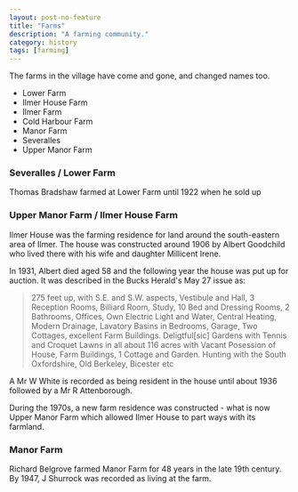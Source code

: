 ```yaml
---
layout: post-no-feature
title: "Farms"
description: "A farming community."
category: history
tags: [farming]
---
```


The farms in the village have come and gone, and changed names too.

* Lower Farm
* Ilmer House Farm
* Ilmer Farm
* Cold Harbour Farm
* Manor Farm
* Severalles
* Upper Manor Farm

### Severalles / Lower Farm

Thomas Bradshaw farmed at Lower Farm until 1922 when he sold up

### Upper Manor Farm / Ilmer House Farm

Ilmer House was the farming residence for land around the south-eastern area of Ilmer. The house was constructed around 1906 by Albert Goodchild who lived there with his wife and daughter Millicent Irene.

In 1931, Albert died aged 58 and the following year the house was put up for auction. It was described in the Bucks Herald's May 27 issue as:

> 275 feet up, with S.E. and S.W. aspects, Vestibule and Hall, 3 Reception Rooms, Billiard Room, Study, 10 Bed and Dressing Rooms, 2 Bathrooms, Offices, Own Electric Light and Water, Central Heating, Modern Drainage, Lavatory Basins in Bedrooms, Garage, Two Cottages, excellent Farm Buildings. Deligtful[sic] Gardens with Tennis and Croquet Lawns in all about 116 acres with Vacant Posession of House, Farm Buildings, 1 Cottage and Garden. Hunting with the South Oxfordshire, Old Berkeley, Bicester etc

A Mr W White is recorded as being resident in the house until about 1936 followed by a Mr R Attenborough.

During the 1970s, a new farm residence was constructed - what is now Upper Manor Farm which allowed Ilmer House to part ways with its farmland.

### Manor Farm

Richard Belgrove farmed Manor Farm for 48 years in the late 19th century. By 1947, J Shurrock was recorded as living at the farm.
